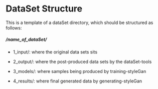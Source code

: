 # DataSet Structure

This is a template of a dataSet directory, which should be structured as follows:

##### /name_of_dataSet/

- 1_input/: where the original data sets sits

- 2_output/: where the post-produced data sets by the dataSet-tools

- 3_models/: where samples being produced by training-styleGan

- 4_results/: where final generated data by generating-styleGan
